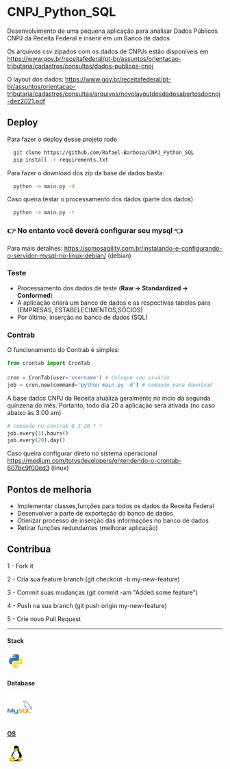 # CNPJ_Python_SQL

Desenvolvimento de uma pequena aplicação para analisar Dados Públicos CNPJ da Receita Federal e inserir em um Banco de dados 

Os arquivos csv zipados com os dados de CNPJs estão disponíveis em https://www.gov.br/receitafederal/pt-br/assuntos/orientacao-tributaria/cadastros/consultas/dados-publicos-cnpj

O layout dos dados: https://www.gov.br/receitafederal/pt-br/assuntos/orientacao-tributaria/cadastros/consultas/arquivos/novolayoutdosdadosabertosdocnpj-dez2021.pdf


## Deploy

Para fazer o deploy desse projeto rode

```bash
  git clone https://github.com/Rafael-Barbosa/CNPJ_Python_SQL
  pip install -r requirements.txt
```

Para fazer o download dos zip da base de dados basta:

```bash
  python -m main.py -d
```

Caso queira testar o processamento dos dados (parte dos dados)

```bash
  python -m main.py -t
```

### :point_right: No entanto você deverá configurar seu mysql :point_left:

Para mais detalhes: https://somosagility.com.br/instalando-e-configurando-o-servidor-mysql-no-linux-debian/ (debian)

### Teste
 - Processamento dos dados de teste (**Raw -> Standardized -> Conformed**)
 - A aplicação criará um banco de dados e as respectivas tabelas para (EMPRESAS, ESTABELECIMENTOS,SÓCIOS)
 - Por último, inserção no banco de dados (SQL)


### Contrab

O funcionamento do Contrab é simples:

```Python
from crontab import CronTab

cron = CronTab(user='username') # Coloque seu usuário
job = cron.new(command='python main.py -d') # comando para download
```
A base dados CNPJ da Receita atualiza geralmente no íncio da segunda quinzena do mês.
Portanto, todo dia 20 a aplicação será ativada (no caso abaixo às 3:00 am)
```Python
# comando no contrab 0 3 20 * * 
job.every(3).hours()
job.every(20).day()
```
Caso queira configurar direto no sistema operacional 
https://medium.com/totvsdevelopers/entendendo-o-crontab-607bc9f00ed3 (linux)


## Pontos de melhoria

- Implementar classes,funções para todos os dados da Receita Federal
- Desenvolver a parte de exportação do banco de dados
- Otimizar processo de inserção das informações no banco de dados
- Retirar funções redundantes (melhorar aplicação)

## Contribua 
1 - Fork it

2 - Cria sua feature branch (git checkout -b my-new-feature)

3 - Commit suas mudanças (git commit -am "Added some feature")

4 - Push na sua branch (git push origin my-new-feature)

5 - Crie novo Pull Request


_____

#### Stack 

 </a> <a href="https://www.python.org" target="_blank" rel="noreferrer"> <img src="https://raw.githubusercontent.com/devicons/devicon/master/icons/python/python-original.svg" alt="python" width="40" height="40"/> </a> </p>

#### Database
 <a href="https://www.mysql.com/" target="_blank" rel="noreferrer"> <img src="https://raw.githubusercontent.com/devicons/devicon/master/icons/mysql/mysql-original-wordmark.svg" alt="mysql" width="60" height="60"/>

#### OS
</a> <a href="https://www.linux.org/" target="_blank" rel="noreferrer"> <img src="https://raw.githubusercontent.com/devicons/devicon/master/icons/linux/linux-original.svg" alt="linux" width="40" height="40"/> </a>



